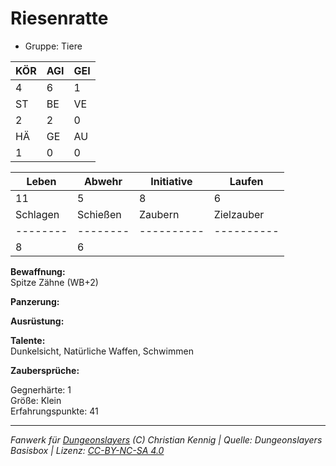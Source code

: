 # Riesenratte  
- Gruppe: Tiere  

| KÖR | AGI | GEI |  
| --- | --- | --- |  
| 4   | 6   | 1   |
| ST  | BE  | VE  |  
| 2   | 2   | 0   |
| HÄ  | GE  | AU  |  
| 1   | 0   | 0   |


| Leben    | Abwehr   | Initiative | Laufen     |
| -------- | -------- | ---------- | ---------- |
| 11       | 5        | 8          | 6          |
| Schlagen | Schießen | Zaubern    | Zielzauber |
| -------- | -------- | ---------- | ---------- |
| 8        | 6        |            |            |

**Bewaffnung:**  
Spitze Zähne (WB+2)

**Panzerung:**  


**Ausrüstung:**  


**Talente:**  
Dunkelsicht, Natürliche Waffen, Schwimmen

**Zaubersprüche:**  


Gegnerhärte: 1  
Größe: Klein  
Erfahrungspunkte: 41  



___
*Fanwerk für [Dungeonslayers](https://www.dungeonslayers.net/) (C) Christian Kennig | Quelle: Dungeonslayers Basisbox | Lizenz: [CC-BY-NC-SA 4.0](https://creativecommons.org/licenses/by-nc-sa/4.0/deed.de)*